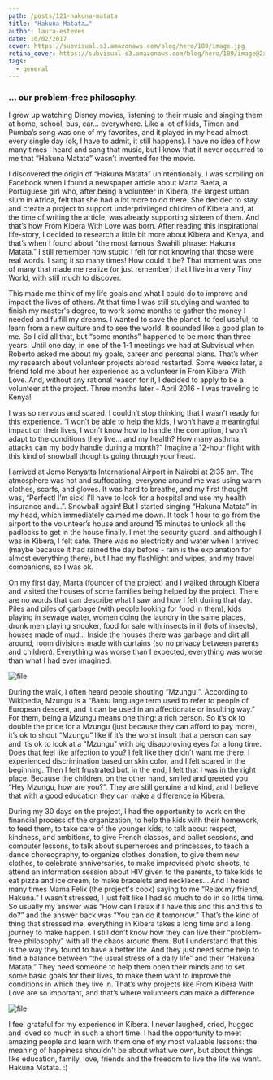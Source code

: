 ```yaml
---
path: /posts/121-hakuna-matata
title: "Hakuna Matata…"
author: laura-esteves
date: 10/02/2017
cover: https://subvisual.s3.amazonaws.com/blog/hero/189/image.jpg
retina_cover: https://subvisual.s3.amazonaws.com/blog/hero/189/image@2x.jpg
tags:
  - general
---
```


### ... our problem-free philosophy.

I grew up watching Disney movies, listening to their music and singing them at home, school, bus, car… everywhere. Like a lot of kids, Timon and Pumba’s song was one of my favorites, and it played in my head almost every single day (ok, I have to admit, it still happens). I have no idea of how many times I heard and sang that music, but I know that it never occurred to me that “Hakuna Matata” wasn’t invented for the movie. 

I discovered the origin of “Hakuna Matata” unintentionally. I was scrolling on Facebook when I found a newspaper article about Marta Baeta, a Portuguese girl who, after being a volunteer in Kibera, the largest urban slum in Africa, felt that she had a lot more to do there. She decided to stay and create a project to support underprivileged children of Kibera and, at the time of writing the article, was already supporting sixteen of them. And that’s how From Kibera With Love was born. After reading this inspirational life-story, I decided to research a little bit more about Kibera and Kenya, and that’s when I found about “the most famous Swahili phrase: Hakuna Matata.” I still remember how stupid I felt for not knowing that those were real words. I sang it so many times! How could it be? That moment was one of many that made me realize (or just remember) that I live in a very Tiny World, with still much to discover.

This made me think of my life goals and what I could do to improve and impact the lives of others. At that time I was still studying and wanted to finish my master's degree, to work some months to gather the money I needed and fulfill my dreams. I wanted to save the planet, to feel useful, to learn from a new culture and to see the world. It sounded like a good plan to me. So I did all that, but “some months” happened to be more than three years. Until one day, in one of the 1-1 meetings we had at Subvisual when Roberto asked me about my goals, career and personal plans. That’s when my research about volunteer projects abroad restarted. Some weeks later, a friend told me about her experience as a volunteer in From Kibera With Love. And, without any rational reason for it, I decided to apply to be a volunteer at the project. Three months later - April 2016 - I was traveling to Kenya!

I was so nervous and scared. I couldn’t stop thinking that I wasn’t ready for this experience. “I won’t be able to help the kids, I won’t have a meaningful impact on their lives, I won’t know how to handle the corruption, I won’t adapt to the conditions they live... and my health? How many asthma attacks can my body handle during a month?” Imagine a 12-hour flight with this kind of snowball thoughts going through your head. 

I arrived at Jomo Kenyatta International Airport in Nairobi at 2:35 am. The atmosphere was hot and suffocating, everyone around me was using warm clothes, scarfs, and gloves. It was hard to breathe, and my first thought was, “Perfect! I’m sick! I’ll have to look for a hospital and use my health insurance and...”. Snowball again! But I started singing “Hakuna Matata” in my head, which immediately calmed me down. It took 1 hour to go from the airport to the volunteer’s house and around 15 minutes to unlock all the padlocks to get in the house finally. I met the security guard, and although I was in Kibera, I felt safe. There was no electricity and water when I arrived (maybe because it had rained the day before - rain is the explanation for almost everything there), but I had my flashlight and wipes, and my travel companions, so I was ok.

On my first day, Marta (founder of the project) and I walked through Kibera and visited the houses of some families being helped by the project. There are no words that can describe what I saw and how I felt during that day. Piles and piles of garbage (with people looking for food in them), kids playing in sewage water, women doing the laundry in the same places, drunk men playing snooker, food for sale with insects in it (lots of insects), houses made of mud... Inside the houses there was garbage and dirt all around, room divisions made with curtains (so no privacy between parents and children). Everything was worse than I expected, everything was worse than what I had ever imagined. 

![file](https://subvisual.s3.amazonaws.com/blog/post_image/229/original.JPG)

During the walk, I often heard people shouting “Mzungu!”. According to Wikipedia, Mzungu is a “Bantu language term used to refer to people of European descent, and it can be used in an affectionate or insulting way.” For them, being a Mzungu means one thing: a rich person. So it’s ok to double the price for a Mzungu (just because they can afford to pay more), it’s ok to shout “Mzungu” like if it’s the worst insult that a person can say and it’s ok to look at a "Mzungu" with big disapproving eyes for a long time. Does that feel like affection to you? I felt like they didn’t want me there. I experienced discrimination based on skin color, and I felt scared in the beginning. Then I felt frustrated but, in the end, I felt that I was in the right place. Because the children, on the other hand, smiled and greeted you “Hey Mzungu, how are you?”. They are still genuine and kind, and I believe that with a good education they can make a difference in Kibera.

During my 30 days on the project, I had the opportunity to work on the financial process of the organization, to help the kids with their homework, to feed them, to take care of the younger kids, to talk about respect, kindness, and ambitions, to give French classes, and ballet sessions, and computer lessons, to talk about superheroes and princesses, to teach a dance choreography, to organize clothes donation, to give them new clothes, to celebrate anniversaries, to make improvised photo shoots, to attend an information session about HIV given to the parents, to take kids to eat pizza and ice cream, to make bracelets and necklaces… And I heard many times Mama Felix (the project's cook) saying to me “Relax my friend, Hakuna.” I wasn’t stressed, I just felt like I had so much to do in so little time. So usually my answer was “How can I relax if I have this and this and this to do?” and the answer back was “You can do it tomorrow.” That’s the kind of thing that stressed me, everything in Kibera takes a long time and a long journey to make happen. I still don’t know how they can live their “problem-free philosophy” with all the chaos around them. But I understand that this is the way they found to have a better life. And they just need some help to find a balance between “the usual stress of a daily life” and their “Hakuna Matata.” They need someone to help them open their minds and to set some basic goals for their lives, to make them want to improve the conditions in which they live in. That’s why projects like From Kibera With Love are so important, and that’s where volunteers can make a difference. 

![file](https://subvisual.s3.amazonaws.com/blog/post_image/230/original.JPG)

I feel grateful for my experience in Kibera. I never laughed, cried, hugged and loved so much in such a short time. I had the opportunity to meet amazing people and learn with them one of my most valuable lessons: the meaning of happiness shouldn't be about what we own, but about things like education, family, love, friends and the freedom to live the life we want. Hakuna Matata. :)


